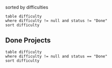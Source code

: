sorted by difficulties

```dataview
table difficulty
where difficulty != null and status != "Done"
sort difficulty
```


## Done Projects

```dataview
table difficulty
where difficulty != null and status == "Done"
sort difficulty
```